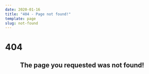```yaml
---
date: 2020-01-16
title: "404 - Page not found!"
template: page
slug: not-found
---
```


# 404

<h2 style="text-align: center;">The page you requested was not found!</h2>
